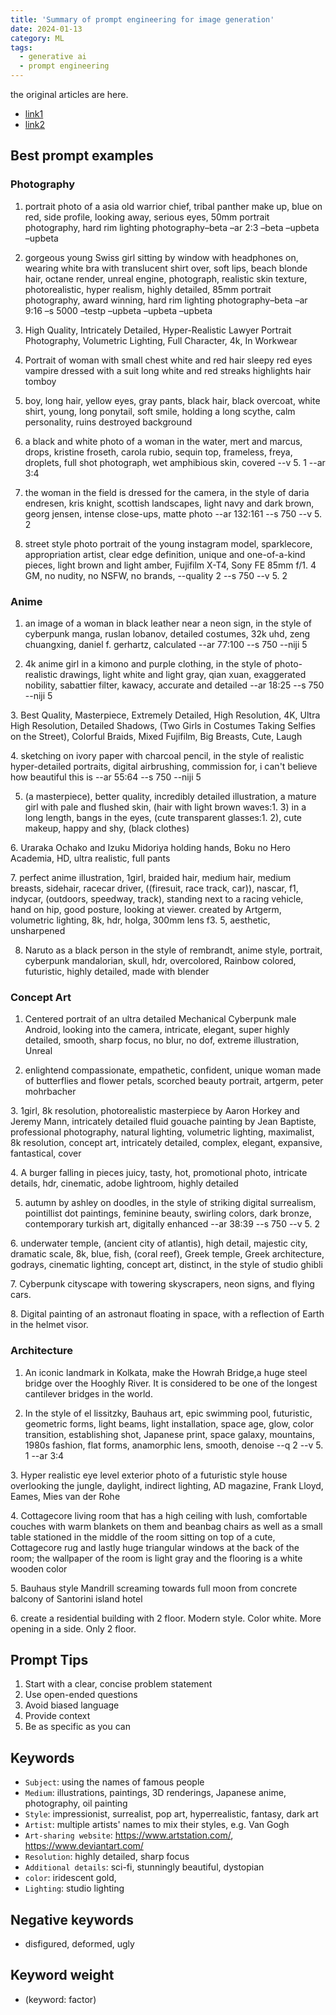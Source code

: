 ```yaml
---
title: 'Summary of prompt engineering for image generation'
date: 2024-01-13
category: ML
tags:
  - generative ai
  - prompt engineering
---
```


the original articles are here. 

- [link1](https://www.fotor.com/blog/stable-diffusion-prompts/)
- [link2](https://stable-diffusion-art.com/prompt-guide/)

## Best prompt examples

### Photography

1. portrait photo of a asia old warrior chief, tribal panther make up, blue on red, side profile, looking away, serious eyes, 50mm portrait photography, hard rim lighting photography–beta –ar 2:3 –beta –upbeta –upbeta

2. gorgeous young Swiss girl sitting by window with headphones on, wearing white bra with translucent shirt over, soft lips, beach blonde hair, octane render, unreal engine, photograph, realistic skin texture, photorealistic, hyper realism, highly detailed, 85mm portrait photography, award winning, hard rim lighting photography–beta –ar 9:16 –s 5000 –testp –upbeta –upbeta –upbeta

3. High Quality, Intricately Detailed, Hyper-Realistic Lawyer Portrait Photography, Volumetric Lighting, Full Character, 4k, In Workwear

4. Portrait of woman with small chest white and red hair sleepy red eyes vampire dressed with a suit long white and red streaks highlights hair tomboy

5. boy, long hair, yellow eyes, gray pants, black hair, black overcoat, white shirt, young, long ponytail, soft smile, holding a long scythe, calm personality, ruins destroyed background

6. a black and white photo of a woman in the water, mert and marcus, drops, kristine froseth, carola rubio, sequin top, frameless, freya, droplets, full shot photograph, wet amphibious skin, covered --v 5. 1 --ar 3:4

7. the woman in the field is dressed for the camera, in the style of daria endresen, kris knight, scottish landscapes, light navy and dark brown, georg jensen, intense close-ups, matte photo --ar 132:161 --s 750 --v 5. 2

8. street style photo portrait of the young instagram model, sparklecore, appropriation artist, clear edge definition, unique and one-of-a-kind pieces, light brown and light amber, Fujifilm X-T4, Sony FE 85mm f/1. 4 GM, no nudity, no NSFW, no brands, --quality 2 --s 750 --v 5. 2

### Anime

1. an image of a woman in black leather near a neon sign, in the style of cyberpunk manga, ruslan lobanov, detailed costumes, 32k uhd, zeng chuangxing, daniel f. gerhartz, calculated --ar 77:100 --s 750 --niji 5

2. ﻿4k anime girl in a kimono and purple clothing, in the style of photo-realistic drawings, light white and light gray, qian xuan, exaggerated nobility, sabattier filter, kawacy, accurate and detailed --ar 18:25 --s 750 --niji 5

﻿3. Best Quality, Masterpiece, Extremely Detailed, High Resolution, 4K, Ultra High Resolution, Detailed Shadows, (Two Girls in Costumes Taking Selfies on the Street), Colorful Braids, Mixed Fujifilm, Big Breasts, Cute, Laugh

﻿4. sketching on ivory paper with charcoal pencil, in the style of realistic hyper-detailed portraits, digital airbrushing, commission for, i can't believe how beautiful this is --ar 55:64 --s 750 --niji 5

5. ﻿(a masterpiece), better quality, incredibly detailed illustration, a mature girl with pale and flushed skin, (hair with light brown waves:1. 3) in a long length, bangs in the eyes, (cute transparent glasses:1. 2), cute makeup, happy and shy, (black clothes)

﻿6. Uraraka Ochako and Izuku Midoriya holding hands, Boku no Hero Academia, HD, ultra realistic, full pants

﻿7. perfect anime illustration, 1girl, braided hair, medium hair, medium breasts, sidehair, racecar driver, ((firesuit, race track, car)), nascar, f1, indycar, (outdoors, speedway, track), standing next to a racing vehicle, hand on hip, good posture, looking at viewer. created by Artgerm, volumetric lighting, 8k, hdr, holga, 300mm lens f3. 5, aesthetic, unsharpened

8. Naruto as a black person in the style of rembrandt, anime style, portrait, cyberpunk mandalorian, skull, hdr, overcolored, Rainbow colored, futuristic, highly detailed, made with blender

### Concept Art

1. Centered portrait of an ultra detailed Mechanical Cyberpunk male Android, looking into the camera, intricate, elegant, super highly detailed, smooth, sharp focus, no blur, no dof, extreme illustration, Unreal

2. ﻿enlightend compassionate, empathetic, confident, unique woman made of butterflies and flower petals, scorched beauty portrait, artgerm, peter mohrbacher

﻿3. 1girl, 8k resolution, photorealistic masterpiece by Aaron Horkey and Jeremy Mann, intricately detailed fluid gouache painting by Jean Baptiste, professional photography, natural lighting, volumetric lighting, maximalist, 8k resolution, concept art, intricately detailed, complex, elegant, expansive, fantastical, cover

﻿4. A burger falling in pieces juicy, tasty, hot, promotional photo, intricate details, hdr, cinematic, adobe lightroom, highly detailed

5. ﻿autumn by ashley on doodles, in the style of striking digital surrealism, pointillist dot paintings, feminine beauty, swirling colors, dark bronze, contemporary turkish art, digitally enhanced --ar 38:39 --s 750 --v 5. 2

6.﻿ underwater temple, (ancient city of atlantis), high detail, majestic city, dramatic scale, 8k, blue, fish, (coral reef), Greek temple, Greek architecture, godrays, cinematic lighting, concept art, distinct, in the style of studio ghibli

﻿7. Cyberpunk cityscape with towering skyscrapers, neon signs, and flying cars.

﻿8. Digital painting of an astronaut floating in space, with a reflection of Earth in the helmet visor.

### Architecture

1. An iconic landmark in Kolkata, make the Howrah Bridge,a huge steel bridge over the Hooghly River. It is considered to be one of the longest cantilever bridges in the world.

2. ﻿In the style of el lissitzky, Bauhaus art, epic swimming pool, futuristic, geometric forms, light beams, light installation, space age, glow, color transition, establishing shot, Japanese print, space galaxy, mountains, 1980s fashion, flat forms, anamorphic lens, smooth, denoise --q 2 --v 5. 1 --ar 3:4

﻿3. Hyper realistic eye level exterior photo of a futuristic style house overlooking the jungle, daylight, indirect lighting, AD magazine, Frank Lloyd, Eames, Mies van der Rohe

﻿4. Cottagecore living room that has a high ceiling with lush, comfortable couches with warm blankets on them and beanbag chairs as well as a small table stationed in the middle of the room sitting on top of a cute, Cottagecore rug and lastly huge triangular windows at the back of the room; the wallpaper of the room is light gray and the flooring is a white wooden color

﻿5. Bauhaus style Mandrill screaming towards full moon from concrete balcony of Santorini island hotel

﻿6. create a residential building with 2 floor. Modern style. Color white. More opening in a side. Only 2 floor.

## Prompt Tips

1. Start with a clear, concise problem statement
2. Use open-ended questions
3. Avoid biased language 
4. Provide context 
5. Be as specific as you can

## Keywords

- `Subject`: using the names of famous people
- `Medium`: illustrations, paintings, 3D renderings, Japanese anime, photography, oil painting
- `Style`: impressionist, surrealist, pop art, hyperrealistic, fantasy, dark art
- `Artist`: multiple artists' names to mix their styles, e.g. Van Gogh
- `Art-sharing website`: https://www.artstation.com/, https://www.deviantart.com/
- `Resolution`: highly detailed, sharp focus
- `Additional details`: sci-fi, stunningly beautiful, dystopian
- `color`: iridescent gold, 
- `Lighting`: studio lighting

## Negative keywords

- disfigured, deformed, ugly

## Keyword weight

- (keyword: factor)